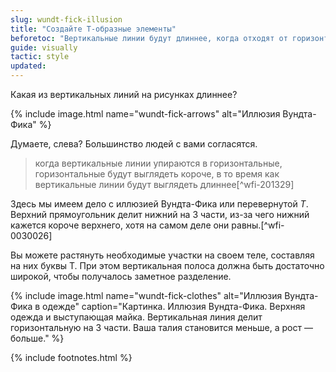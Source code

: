 ```yaml
---
slug: wundt-fick-illusion
title: "Создайте Т-образные элементы"
beforetoc: "Вертикальные линии будут длиннее, когда отходят от горизонтальных."
guide: visually
tactic: style
updated:
---
```

Какая из вертикальных линий на рисунках длиннее?

{% include image.html name="wundt-fick-arrows" alt="Иллюзия Вундта-Фика" %}

Думаете, слева? Большинство людей с вами согласятся.

> когда вертикальные линии упираются в горизонтальные, горизонтальные будут выглядеть короче, в то время как вертикальные линии будут выглядеть длиннее[^wfi-201329]

Здесь мы имеем дело с иллюзией Вундта-Фика или перевернутой *Т*. Верхний прямоугольник делит нижний на 3 части, из-за чего нижний кажется короче верхнего, хотя на самом деле они равны.[^wfi-0030026]

Вы можете растянуть необходимые участки на своем теле, составляя на них буквы Т. При этом вертикальная полоса должна быть достаточно широкой, чтобы получалось заметное разделение.

{% include image.html name="wundt-fick-clothes" alt="Иллюзия Вундта-Фика в одежде" caption="Картинка. Иллюзия Вундта-Фика. Верхняя одежда и выступающая майка. Вертикальная линия делит горизонтальную на 3 части. Ваша талия становится меньше, а рост — больше." %}

{% include footnotes.html %}
